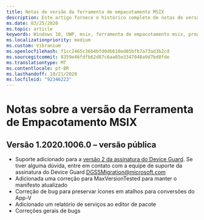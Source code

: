 ```yaml
---
title: Notas de versão da ferramenta de empacotamento MSIX
description: Este artigo fornece o histórico completo de notas de versão para diferentes versões da ferramenta de empacotamento MSIX.
ms.date: 03/25/2020
ms.topic: article
keywords: Windows 10, UWP, msix, ferramenta de empacotamento msix, programa Insider
ms.localizationpriority: medium
ms.custom: Vibranium
ms.openlocfilehash: f1cc2465c36b4bfd0db610ed85bfb7a73ad3b2cd
ms.sourcegitcommit: 8359e46fdfb62d87c6aa85e3347048a9d7bd8fde
ms.translationtype: MT
ms.contentlocale: pt-BR
ms.lasthandoff: 10/21/2020
ms.locfileid: "92346223"
---
```

# <a name="release-notes-for-the-msix-packaging-tool"></a>Notas sobre a versão da Ferramenta de Empacotamento MSIX

## <a name="version-1202010060---public-release"></a>Versão 1.2020.1006.0 – versão pública
- Suporte adicionado para a [versão 2 da assinatura do Device Guard](../../package/signing-package-device-guard-signing.md). Se tiver alguma dúvida, entre em contato com a equipe de suporte da assinatura do Device Guard DGSSMigration@microsoft.com
- Adicionada uma correção para MaxVersionTested para manter o manifesto atualizado
- Correção de bug para preservar ícones em atalhos para conversões do App-V
- Adicionado um relatório de serviços ao editor de pacote
- Correções gerais de bugs

